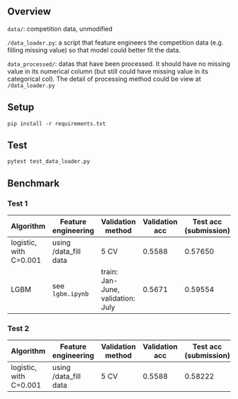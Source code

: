 ## Overview

`data/`: competition data, unmodified

`/data_loader.py`: a script that feature engineers the competition data (e.g. filling missing value) so that model could better fit the data. 

`data_processed/`: datas that have been processed. It should have no missing value in its numerical column (but still could have missing value in its categorical col). The detail of processing method could be view at `/data_loader.py`


## Setup

```
pip install -r requirements.txt
```

## Test

```
pytest test_data_loader.py
```


## Benchmark

### Test 1

| Algorithm   | Feature engineering    | Validation method                      | Validation acc | Test acc (submission) |
|-------------|------------------------|----------------------------------------|----------------|------------------------|
| logistic, with C=0.001    | using /data_fill data  | 5 CV                                  | 0.5588         | 0.57650                |
| LGBM        | see `lgbm.ipynb`       | train: Jan-June, validation: July     | 0.5671         | 0.59554                |


### Test 2

| Algorithm   | Feature engineering    | Validation method                      | Validation acc | Test acc (submission) |
|-------------|------------------------|----------------------------------------|----------------|------------------------|
| logistic, with C=0.001    | using /data_fill data  | 5 CV                                  | 0.5588         | 0.58222                |

